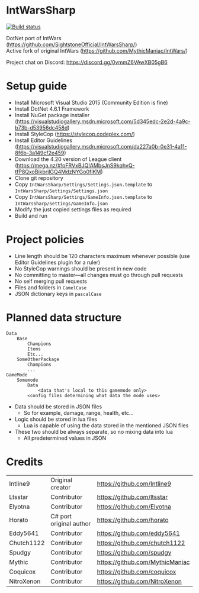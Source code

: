 # IntWarsSharp
[![Build status](https://img.shields.io/appveyor/ci/NitroXenon/intwarssharp.svg?style=flat-square)](https://ci.appveyor.com/project/NitroXenon/intwarssharp)

DotNet port of IntWars (https://github.com/SightstoneOfficial/IntWarsSharp/)  
Active fork of original IntWars (https://github.com/MythicManiac/IntWars/)

Project chat on Discord: https://discord.gg/0vmmZ6VAwXB05gB6

# Setup guide
* Install Microsoft Visual Studio 2015 (Community Edition is fine)
* Install DotNet 4.6.1 Framework
* Install NuGet package installer (https://visualstudiogallery.msdn.microsoft.com/5d345edc-2e2d-4a9c-b73b-d53956dc458d)
* Install StyleCop (https://stylecop.codeplex.com/)
* Install Editor Guidelines (https://visualstudiogallery.msdn.microsoft.com/da227a0b-0e31-4a11-8f6b-3a149cf2e459)
* Download the 4.20 version of League client (https://mega.nz/#!pFRVxBJQ!AMbsJnS9kqhvQ-tfP8QxoBikbrjlGQ4MdzNYGo0fIKM)
* Clone git repository
* Copy `IntWarsSharp/Settings/Settings.json.template` to `IntWarsSharp/Settings/Settings.json`
* Copy `IntWarsSharp/Settings/GameInfo.json.template` to `IntWarsSharp/Settings/GameInfo.json`
* Modify the just copied settings files as required
* Build and run

# Project policies
* Line length should be 120 characters maximum whenever possible (use Editor Guidelines plugin for a ruler)
* No StyleCop warnings should be present in new code
* No committing to master—all changes must go through pull requests
* No self merging pull requests
* Files and folders in `CamelCase`
* JSON dictionary keys in `pascalCase`

# Planned data structure

```
Data
    Base
        Champions
        Items
        Etc...
    SomeOtherPackage
        Champions
        ...
GameMode
    Somemode
        Data
            <data that's local to this gamemode only>
        <config files determining what data the mode uses>
```
* Data should be stored in JSON files
	* So for example, damage, range, health, etc...
* Logic should be stored in lua files
	* Lua is capable of using the data stored in the mentioned JSON files
* These two should be always separate, so no mixing data into lua
	* All predetermined values in JSON

# Credits
|            |                         |                                 |
|------------|-------------------------|---------------------------------|
| Intline9   | Original creator        | https://github.com/Intline9     |
| Ltsstar    | Contributor             | https://github.com/ltsstar      |
| Elyotna    | Contributor             | https://github.com/Elyotna      |
| Horato     | C# port original author | https://github.com/horato       |
| Eddy5641   | Contributor             | https://github.com/eddy5641     |
| Chutch1122 | Contributor             | https://github.com/chutch1122   |
| Spudgy     | Contributor             | https://github.com/spudgy       |
| Mythic     | Contributor             | https://github.com/MythicManiac |
| Coquicox   | Contributor             | https://github.com/coquicox     |
| NitroXenon   | Contributor             | https://github.com/NitroXenon     |
